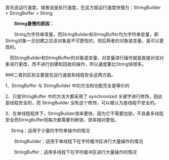 首先说运行速度，或者说是执行速度，在这方面运行速度快慢为：StringBuilder > StringBuffer > String  

　　**String最慢的原因：**

　　String为字符串常量，而StringBuilder和StringBuffer均为字符串变量，即String对象一旦创建之后该对象是不可更改的，但后两者的对象是变量，是可以更改的。

　而StringBuilder和StringBuffer的对象是变量，对变量进行操作就是直接对该对象进行更改，而不进行创建和回收的操作，所以速度要比String快很多。

###二者的区别主要是在运行速度和线程安全这两方面。

1、StringBuffer 与 StringBuilder 中的方法和功能完全是等价的

2、只是StringBuffer 中的方法大都采用了 synchronized 关键字进行修饰，因此是线程安全的，而 StringBuilder 没有这个修饰，可以被认为是线程不安全的。

3、在单线程程序下，StringBuilder效率更快，因为它不需要加锁，不具备多线程安全而StringBuffer则每次都需要判断锁，效率相对更低。

　	String：适用于少量的字符串操作的情况

　　StringBuilder：适用于单线程下在字符缓冲区进行大量操作的情况

　　StringBuffer：适用多线程下在字符缓冲区进行大量操作的情况


